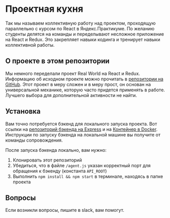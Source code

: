# Проектная кухня

Так мы называем коллективную работу над проектом, проходящую параллельно с курсом по React в Яндекс.Практикуме. По желанию студенты делятся на команды и переделывают несложное приложение на React и Redux. Это закрепляет навыки кодинга и тренирует навыки коллективной работы.

## О проекте в этом репозитории

Мы немного переделали проект Real World на React и Redux. Информацию об исходном проекте можно прочитать в [репозитории на GitHub](https://github.com/gothinkster/react-redux-realworld-example-app). Этот проект в меру сложен и в меру прост, он основан на универсальной механике, которую часто придется применять в работе. Лучшего выбора для дополнительной активности не найти.

## Установка

Вам точно потребуется бэкенд для локального запуска проекта. Вот ссылки на [репозиторий бэкенда на Express](https://github.com/gothinkster/node-express-realworld-example-app) и на [Контейнер в Docker](https://github.com/Yandex-Practicum/react-project-kitchen-backend). Инструкции по запуску бэкенда на локальной машине вы получите от команды сопровождения.

После запуска бэкенда локально, вам нужно:

1. Клонировать этот репозиторий
2. Убедиться, что в файле `/agent.js` указан корректный порт для обращения к бэкенду (константа `API_ROOT`)
3. Выполнить `npm install && npm start` в терминале, находясь в папке проекта

## Вопросы

Если возникли вопросы, пишите в slack, вам помогут.
